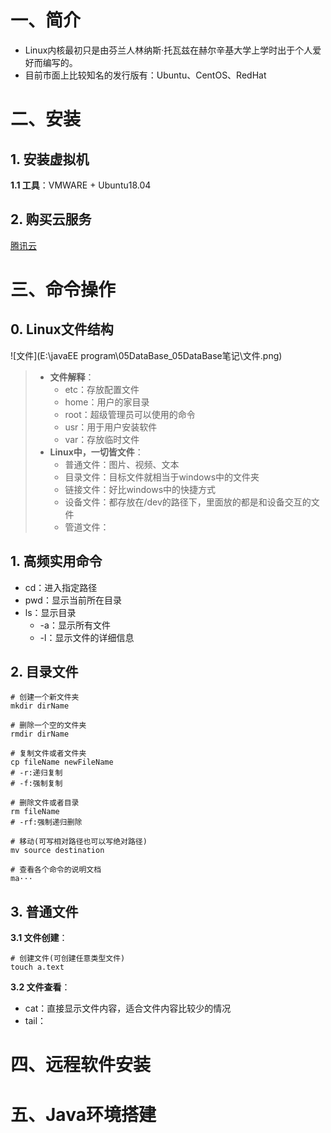 # 一、简介

- Linux内核最初只是由芬兰人林纳斯·托瓦兹在赫尔辛基大学上学时出于个人爱好而编写的。
- 目前市面上比较知名的发行版有：Ubuntu、CentOS、RedHat

# 二、安装

## 1. 安装虚拟机

**1.1 工具**：VMWARE + Ubuntu18.04

## 2. 购买云服务

[腾讯云](https://cloud.tencent.com) 

# 三、命令操作

## 0. Linux文件结构

![文件](E:\javaEE program\05DataBase\_05DataBase笔记\文件.png)

> - **文件解释**：
>   - etc：存放配置文件
>   - home：用户的家目录
>   - root：超级管理员可以使用的命令
>   - usr：用于用户安装软件
>   - var：存放临时文件
> - **Linux中，一切皆文件**：
>   - 普通文件：图片、视频、文本
>   - 目录文件：目标文件就相当于windows中的文件夹
>   - 链接文件：好比windows中的快捷方式
>   - 设备文件：都存放在/dev的路径下，里面放的都是和设备交互的文件
>   - 管道文件：

## 1. 高频实用命令

- cd：进入指定路径
- pwd：显示当前所在目录
- ls：显示目录
  - -a：显示所有文件
  - -l：显示文件的详细信息

## 2. 目录文件

```shell
# 创建一个新文件夹
mkdir dirName

# 删除一个空的文件夹
rmdir dirName

# 复制文件或者文件夹
cp fileName newFileName
# -r:递归复制
# -f:强制复制

# 删除文件或者目录
rm fileName
# -rf:强制递归删除

# 移动(可写相对路径也可以写绝对路径)
mv source destination

# 查看各个命令的说明文档
ma···
```

## 3. 普通文件

**3.1 文件创建**：

```shell
# 创建文件(可创建任意类型文件)
touch a.text
```

**3.2 文件查看**：

- cat：直接显示文件内容，适合文件内容比较少的情况
- tail：

# 四、远程软件安装

# 五、Java环境搭建